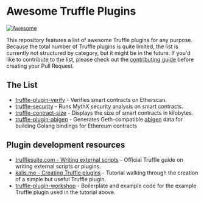# Awesome Truffle Plugins
[![Awesome](https://awesome.re/badge.svg)](https://awesome.re)

This repository features a list of awesome Truffle plugins for any purpose. Because the total number of Truffle plugins is quite limited, the list is currently not structured by category, but it might be in the future. If you'd like to contribute to the list, please check out the [contributing guide](/CONTRIBUTING.md) before creating your Pull Request.

## The List

* [truffle-plugin-verify](https://github.com/rkalis/truffle-plugin-verify) - Verifies smart contracts on Etherscan.
* [truffle-security](https://github.com/ConsenSys/truffle-security) - Runs MythX security analysis on smart contracts.
* [truffle-contract-size](https://github.com/IoBuilders/truffle-contract-size) - Displays the size of smart contracts in kilobytes.
* [truffle-plugin-abigen](https://github.com/ChainSafe/truffle-plugin-abigen) - Generates Geth-compatible [abigen](https://github.com/ethereum/go-ethereum/wiki/Native-DApps:-Go-bindings-to-Ethereum-contracts) data for building Golang bindings for Ethereum contracts

## Plugin development resources

* [trufflesuite.com - Writing external scripts](https://www.trufflesuite.com/docs/truffle/getting-started/writing-external-scripts) - Official Truffle guide on writing external scripts or plugins.
* [kalis.me - Creating Truffle plugins](https://kalis.me/creating-truffle-plugins/) - Tutorial walking through the creation of a simple but useful Truffle plugin.
* [truffle-plugin-workshop](https://github.com/rkalis/truffle-plugin-workshop) - Boilerplate and example code for the example Truffle plugin used in the tutorial above.
